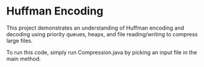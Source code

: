 # Huffman Encoding

This project demonstrates an understanding of Huffman encoding and decoding using priority queues, heaps, and file reading/writing to compress large files.

To run this code, simply run Compression.java by picking an input file in the main method.
